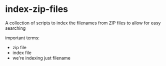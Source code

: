 # index-zip-files
A collection of scripts to index the filenames from ZIP files to allow for easy searching

important terms:

- zip file
- index file
- we're indexing just filename

